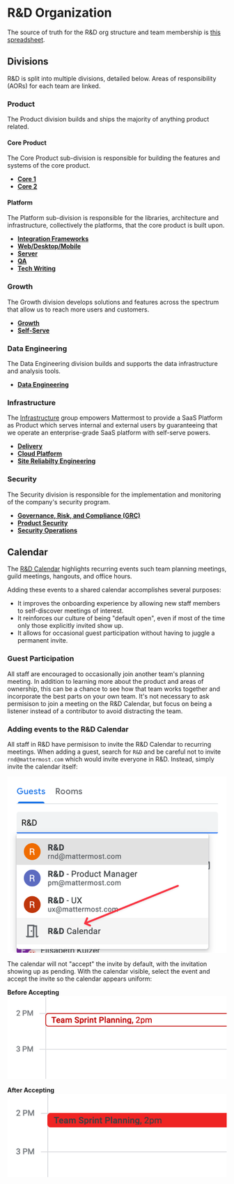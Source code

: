 # R&D Organization

The source of truth for the R&D org structure and team membership is [this spreadsheet](https://docs.google.com/spreadsheets/d/1lH8QIjQGEoGospDUdVs_LQ_i2b82I1ce6W7z18vhPTQ/edit#gid=1820415931).

## Divisions

R&D is split into multiple divisions, detailed below. Areas of responsibility (AORs) for each team are linked.

### Product

The Product division builds and ships the majority of anything product related.

#### Core Product

The Core Product sub-division is responsible for building the features and systems of the core product.

* **[Core 1](/operations/research-and-development/organization/core1.md)**
* **[Core 2](/operations/research-and-development/organization/core2.md)**

#### Platform

The Platform sub-division is responsible for the libraries, architecture and infrastructure, collectively the platforms, that the core product is built upon.

* **[Integration Frameworks](/operations/research-and-development/organization/integrations_framework.md)**
* **[Web/Desktop/Mobile](/operations/research-and-development/organization/web_desktop_mobile.md)**
* **[Server](/operations/research-and-development/organization/server.md)**
* **[QA](/operations/research-and-development/organization/qa.md)**
* **[Tech Writing](/operations/research-and-development/organization/tech_writing.md)**

### Growth

The Growth division develops solutions and features across the spectrum that allow us to reach more users and customers.

* **[Growth](/operations/research-and-development/organization/growth.md)**
* **[Self-Serve](/operations/research-and-development/organization/self-serve_subscriptions.md)**

### Data Engineering

The Data Engineering division builds and supports the data infrastructure and analysis tools.

* **[Data Engineering](/operations/research-and-development/organization/data_engineering.md)**

### Infrastructure

The [Infrastructure](/operations/research-and-development/engineering/cloud-engineering/README.md) group empowers Mattermost to provide a SaaS Platform as Product which serves internal and external users by guaranteeing that we operate an enterprise-grade SaaS platform with self-serve powers.

* **[Delivery](/operations/research-and-development/organization/delivery.md)**
* **[Cloud Platform](/operations/research-and-development/organization/cloud_platform.md)**
* **[Site Reliabilty Engineering](/operations/research-and-development/organization/sre.md)**

### Security

The Security division is responsible for the implementation and monitoring of the company's security program.

* **[Governance, Risk, and Compliance (GRC)](/operations/research-and-development/organization/grc.md)**
* **[Product Security](/operations/research-and-development/organization/product_security.md)**
* **[Security Operations](/operations/research-and-development/organization/security_operations.md)**

## Calendar

The [R&D Calendar](https://calendar.google.com/calendar/u/0?cid=bWF0dGVybW9zdC5jb21fdTc3cWxscjB2NDVhM3ZzczdycWN1dHQ3ZDRAZ3JvdXAuY2FsZW5kYXIuZ29vZ2xlLmNvbQ) highlights recurring events such team planning meetings, guild meetings, hangouts, and office hours.

Adding these events to a shared calendar accomplishes several purposes:
* It improves the onboarding experience by allowing new staff members to self-discover meetings of interest.
* It reinforces our culture of being "default open", even if most of the time only those explicitly invited show up.
* It allows for occasional guest participation without having to juggle a permanent invite.

### Guest Participation

All staff are encouraged to occasionally join another team's planning meeting. In addition to learning more about the product and areas of ownership, this can be a chance to see how that team works together and incorporate the best parts on your own team. It's not necessary to ask permisison to join a meeting on the R&D Calendar, but focus on being a listener instead of a contributor to avoid distracting the team.

### Adding events to the R&D Calendar

All staff in R&D have permisison to invite the R&D Calendar to recurring meetings. When adding a guest, search for `R&D` and be careful not to invite `rnd@mattermost.com` which would invite everyone in R&D. Instead, simply invite the calendar itself:

![Invite the R&D Calendar](../../../.gitbook/assets/rnd-calendar-invite.png)

The calendar will not "accept" the invite by default, with the invitation showing up as pending. With the calendar visible, select the event and accept the invite so the calendar appears uniform:

**Before Accepting**
![Not yet accepted](../../../.gitbook/assets/rnd-calendar-not-yet-accepted.png)

**After Accepting**
![Accepted](../../../.gitbook/assets/rnd-calendar-accepted.png)
